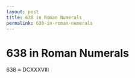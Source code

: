 ```yaml
---
layout: post
title: 638 in Roman Numerals
permalink: 638-in-roman-numerals
---
```


# 638 in Roman Numerals

638 = DCXXXVIII
